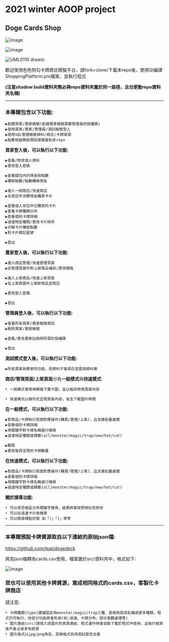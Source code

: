 # 2021 winter AOOP project

## Doge Cards Shop

![image](https://user-images.githubusercontent.com/71783619/148678113-8769058c-86c7-4673-b289-6d99826498e5.png)

![image](https://user-images.githubusercontent.com/71783619/149455309-8057a636-77d3-4f95-bf96-e55edeb38dac.png)

![UML0110 drawio](https://user-images.githubusercontent.com/71783619/149455104-fe7d98b3-4aaa-431f-81f9-20e0299bd162.png)

歡迎使用色色狗勾卡牌商店模擬平台，請fork+clone/下載本repo後，使用Qt編譯ShoppingPlatform.pro檔案，並執行程式

**(注意shadow build資料夾務必與repo資料夾置於同一路徑，且勿更動repo資料夾名稱)**

----------
### 本專題包含以下功能:

```
▶創建買家/賣家帳號(創建賣家帳號需要管理員的授權碼)
▶使用買家/賣家/管理員/測試帳號登入
▶使用SQL管理帳號資料/商店/卡牌資源
▶點擊按鈕開啟預設瀏覽器到本repo
```

**買家登入後，可以執行以下功能:**

```
▶查看/修改個人資料
▶更改登入密碼

▶查看錢包內的現金與點數
▶賺取點數/點數轉換現金

▶進入一般商店/快速商店
▶在商店中消費現金購買卡片

▶查看個人背包中已購買的卡片
▶查看卡牌種類分布
▶查看個別卡牌詳細
▶過濾特定種類/更改卡片排序
▶分解卡片賺取點數
▶對卡片標記星號

▶登出
```

**賣家登入後，可以執行以下功能:**

```
▶進入商店管理/快速管理頁面
▶在管理頁面中對上架商品補貨/更改價格

▶進入上架商品/快速上架頁面
▶在上架頁面中上架新商品至商店

▶更改登入密碼

▶登出
```

**管理員登入後，可以執行以下功能:**

```
▶查看所有買家/賣家帳號資訊
▶刪除買家/賣家帳號

▶查看/更改賣家註冊時所需的授權碼

▶登出
```

**測試模式登入後，可以執行以下功能:**

```
▶所有買家與賣家的功能，但資料不會保存至雲端資料庫
```

**商店/管理頁面/上架頁面**分為**一般模式**與**快速模式**:

```
‣ 一般模式會使用網路下載卡圖，並以格狀檢視頁面內容

‣ 快速模式以條列式呈現頁面內容，省去下載圖片時間
```

**在一般模式，可以執行以下功能:**

```
▶對商品/卡牌執行頁面對應操作(購買/管理/上架)，且支援批量處理
▶查看個別卡牌詳細
▶用關鍵字對卡牌名稱進行搜尋
▶過濾特定種類或標籤(all/monster/magic/trap/new/hot/cut)

▶翻頁
▶更改每頁呈現的卡牌數量
```

**在快速模式，可以執行以下功能:**

```
▶對商品/卡牌執行頁面對應操作(購買/管理/上架)，且支援批量處理
▶查看個別卡牌詳細
▶用關鍵字對卡牌名稱進行搜尋
▶過濾特定種類或標籤(all/monster/magic/trap/new/hot/cut)
```

**關於搜尋功能:**

```
‣ 可以用空格區分多關鍵字搜尋，結果將會按照相似性排序
‣ 可以在過濾卡片後搜尋
‣ 可以搜尋標點符號 如「!」「)」等等
```

----------
### 本專題預設卡牌資源取自以下連結的原始json檔:

https://github.com/tpai/dogedeck

將其json檔轉為cards.csv使用，檔案置於src/資料夾中，格式如下:

![image](https://user-images.githubusercontent.com/71783619/148679474-5e22548c-329c-428f-b934-1fded3eb64e5.png)

### 您也可以使用其他卡牌資源，寫成相同格式的cards.csv，客製化卡牌商店

請注意:

```
‣ 卡牌種類(type)建議固定為monster/magic/trap三種，若使用其他名稱或更多種類，程式仍可執行，但部分功能將會失效(如:過濾、卡牌分布、部分美觀處理等)
‣ 圖片連結(src)請填入該圖片的資源連結，程式運作時會自動下載於程式中使用，且執行結束後不會占用本地資源
‣ 圖片格式以jpg/png為佳，其餘格式尚待測試是否支援
```
